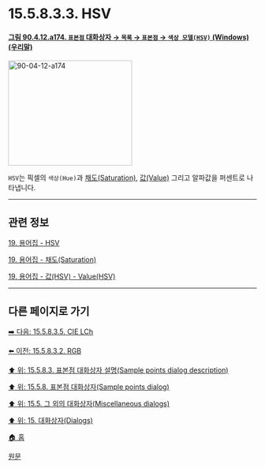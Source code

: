 # 15.5.8.3.3. HSV

<a id="90-04-12-a174"></a>

#### [그림 90.4.12.a174. `표본점` 대화상자 → `목록` → `표본점` → `색상 모델(HSV)` (Windows) (우리말)](./90-04-0012-sample_points.md#90-04-12-a174)
<img width="251" height="213" alt="90-04-12-a174" src="https://github.com/user-attachments/assets/89e1d5d9-4a52-4fae-ab77-0b4ac9e2a9b8" />

`HSV`는 픽셀의 `색상(Hue)`과 [채도(Saturation)](./19-glossaryx-saturation.md), [값(Value)](./19-glossaryx-value_hsv.md) 그리고 알파값을 퍼센트로 나타냅니다.

***

## 관련 정보

[19. 용어집 - HSV](./19-glossaryx-color_model_hsv.md)

[19. 용어집 - 채도(Saturation)](./19-glossaryx-saturation.md)

[19. 용어집 - 값(HSV) - Value(HSV)](./19-glossaryx-value_hsv.md)

***

## 다른 페이지로 가기

[➡️ 다음: 15.5.8.3.5. CIE LCh](./15-05-08-03-05-cie_lch.md)

[⬅️ 이전: 15.5.8.3.2. RGB](./15-05-08-03-03-rgb_0_255.md)

[⬆️ 위: 15.5.8.3. 표본점 대화상자 설명(Sample points dialog description)](./15-05-08-03-00-sample_points_dialog_description.md)

[⬆️ 위: 15.5.8. 표본점 대화상자(Sample points dialog)](./15-05-08-00-sample-points-dialog.md)

[⬆️ 위: 15.5. 그 외의 대화상자(Miscellaneous dialogs)](./15-05-00-miscellaneous-dialogs.md)

[⬆️ 위: 15. 대화상자(Dialogs)](./15-00-dialogs.md)

[🏠 홈](./00-home.md)

[원문](https://docs.gimp.org/2.10/ko/gimp-sample-point-dialog.html#idm22128)